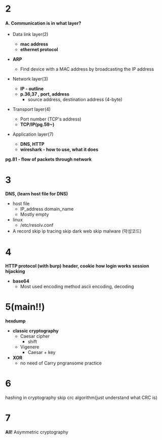 # 2
#### A. Communication is in what layer?
- Data link layer(2) 
	- **mac address**
	- **ethernet protocol**
 
- **ARP**
	- Find device with a MAC address by broadcasting the IP address
 
- Network layer(3)
	- **IP - outline**
	- **p.36,37 , port, address**
		- source address, destination address (4-byte)

- Transport layer(4)
	- Port number (TCP's address)
	- **TCP/IP(pg.59~)**

- Application layer(7)
	- **DNS, HTTP**
	- **wireshark - how to use, what it does**

**pg.81 - flow of packets through network**

# 3
**DNS, (learn host file for DNS)**
- host file
	- IP_address domain_name
	- Mostly empty
- linux 
	- /etc/resolv.conf
- A record
skip ip tracing
skip dark web
skip malware (악성코드)

# 4
**HTTP protocol (with burp)**
**header, cookie**
**how login works**
**session hijacking**
- **base64**
	- Most used encoding method
ascii
encoding, decoding

# 5(main!!)
**hexdump**
- **classic cryptography**
	- Caesar cipher
		- shift
	- Vigenere
		- Caesar + key
- **XOR**
	- no need of Carry
pngransome practice

# 6
hashing in cryptography
skip crc algorithm(just understand what CRC is)

# 7
**All!**
Asymmetric cryptography